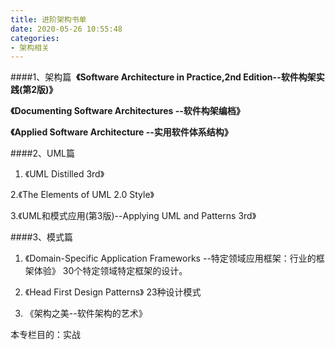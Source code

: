 ```yaml
---
title: 进阶架构书单
date: 2020-05-26 10:55:48
categories:
- 架构相关
---
```


####1、架构篇
 **《Software Architecture in Practice,2nd Edition--软件构架实践(第2版)》**

**《Documenting Software Architectures --软件构架编档》**

**《Applied Software Architecture --实用软件体系结构》**

####2、UML篇
 1. 《UML Distilled 3rd》

 2.《The Elements of UML 2.0 Style》

 3.《UML和模式应用(第3版)--Applying UML and Patterns 3rd》

####3、模式篇
1. 《Domain-Specific Application Frameworks --特定领域应用框架：行业的框架体验》
 30个特定领域特定框架的设计。

2. 《Head First Design Patterns》 
23种设计模式

3. 《架构之美--软件架构的艺术》

本专栏目的：实战
